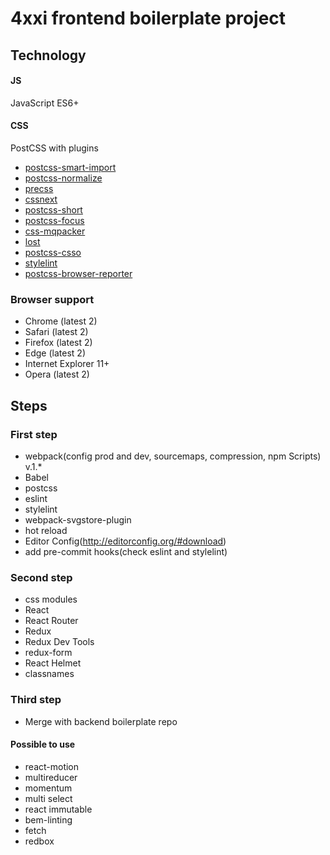 # 4xxi frontend boilerplate project

## Technology
#### JS
JavaScript ES6+

#### CSS
PostCSS with plugins
* [postcss-smart-import](https://github.com/sebastian-software/postcss-smart-import)
* [postcss-normalize](https://github.com/seaneking/postcss-normalize)
* [precss](https://github.com/jonathantneal/precss)
* [cssnext](https://github.com/MoOx/postcss-cssnext)
* [postcss-short](https://github.com/jonathantneal/postcss-short)
* [postcss-focus](https://github.com/postcss/postcss-focus)
* [css-mqpacker](https://github.com/hail2u/node-css-mqpacker)
* [lost](https://github.com/peterramsing/lost)
* [postcss-csso](https://github.com/lahmatiy/postcss-csso)
* [stylelint](https://github.com/stylelint/stylelint)
* [postcss-browser-reporter](https://github.com/postcss/postcss-browser-reporter)


### Browser support
* Chrome (latest 2)
* Safari (latest 2)
* Firefox (latest 2)
* Edge (latest 2)
* Internet Explorer 11+
* Opera (latest 2)

## Steps
### First step
* webpack(config prod and dev, sourcemaps, compression, npm Scripts) v.1.*
* Babel
* postcss
* eslint
* stylelint
* webpack-svgstore-plugin
* hot reload
* Editor Config(http://editorconfig.org/#download)
* add pre-commit hooks(check eslint and stylelint)

### Second step
* css modules
* React
* React Router
* Redux
* Redux Dev Tools
* redux-form
* React Helmet
* classnames

### Third step
* Merge with backend boilerplate repo

#### Possible to use
* react-motion
* multireducer
* momentum
* multi select
* react immutable
* bem-linting
* fetch
* redbox


